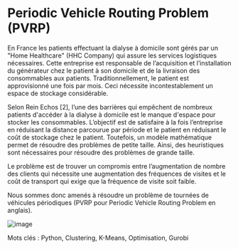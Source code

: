 # Periodic Vehicle Routing Problem (PVRP)

En France les patients effectuant la dialyse à domicile sont gérés par un "Home Healthcare" (HHC Company)
qui assure les services logistiques nécessaires. Cette entreprise est responsable de l’acquisition et l’installation
du générateur chez le patient à son domicile et de la livraison des consommables aux patients. Traditionnellement,
le patient est approvisionné une fois par mois. Ceci nécessite incontestablement un espace de stockage considérable.

Selon Rein Echos [2], l’une des barrières qui empêchent de nombreux patients d'accéder à la dialyse à domicile est le manque
d'espace pour stocker les consommables.
L’objectif est de satisfaire à la fois l’entreprise en réduisant la distance parcourue par période et le patient en réduisant
le coût de stockage chez le patient.
Toutefois, un modèle mathématique permet de résoudre des problèmes de petite taille. Ainsi, des heuristiques sont nécessaires
pour résoudre des problèmes de grande taille.

Le problème est de trouver un compromis entre l’augmentation de nombre des clients qui nécessite une augmentation des fréquences
de visites et le coût de transport qui exige que la fréquence de visite soit faible.

Nous sommes donc amenés à résoudre un problème de tournées de véhicules périodiques (PVRP pour Periodic Vehicle Routing Problem
en anglais).

![image](https://user-images.githubusercontent.com/57875839/182021140-fc50889b-d857-47c7-a2f5-18a527b41d1d.png)

Mots clés : Python, Clustering, K-Means, Optimisation, Gurobi
